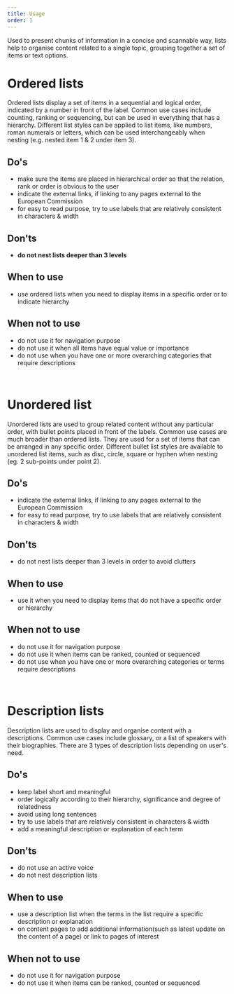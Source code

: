 ```yaml
---
title: Usage
order: 1
---
```

Used to present chunks of information in a concise and scannable way, lists help to organise content related to a single topic, grouping together a set of items or text options.

# Ordered lists

Ordered lists display a set of items in a sequential and logical order, indicated by a number in front of the label. Common use cases include counting, ranking or sequencing, but can be used in everything that has a hierarchy. Different list styles can be applied to list items, like numbers, roman numerals or letters, which can be used interchangeably when nesting (e.g. nested item 1 & 2 under item 3).

## Do's

- make sure the items are placed in hierarchical order so that the relation, rank or order is obvious to the user
- indicate the external links, if linking to any pages external to the European Commission
- for easy to read purpose, try to use labels that are relatively consistent in characters & width

## Don'ts

- **do not nest lists deeper than 3 levels**

## When to use

- use ordered lists when you need to display items in a specific order or to indicate hierarchy

## When not to use

- do not use it for navigation purpose
- do not use it when all items have equal value or importance
- do not use when you have one or more overarching categories that require descriptions

</br>

# Unordered list

Unordered lists are used to group related content without any particular order, with bullet points placed in front of the labels. Common use cases are much broader than ordered lists. They are used for a set of items that can be arranged in any specific order. Different bullet list styles are available to unordered list items, such as disc, circle, square or hyphen when nesting (eg. 2 sub-points under point 2).

## Do's

- indicate the external links, if linking to any pages external to the European Commission
- for easy to read purpose, try to use labels that are relatively consistent in characters & width

## Don'ts

- do not nest lists deeper than 3 levels in order to avoid clutters

## When to use

- use it when you need to display items that do not have a specific order or hierarchy

## When not to use

- do not use it for navigation purpose
- do not use it when items can be ranked, counted or sequenced
- do not use when you have one or more overarching categories or terms require descriptions

</br>

# Description lists

Description lists are used to display and organise content with a descriptions. Common use cases include glossary, or a list of speakers with their biographies. There are 3 types of description lists depending on user's need.

## Do's

- keep label short and meaningful
- order logically according to their hierarchy, significance and degree of relatedness
- avoid using long sentences
- try to use labels that are relatively consistent in characters & width
- add a meaningful description or explanation of each term

## Don'ts

- do not use an active voice
- do not nest description lists

## When to use

- use a description list when the terms in the list require a specific description or explanation
- on content pages to add additional information(such as latest update on the content of a page) or link to pages of interest

## When not to use

- do not use it for navigation purpose
- do not use it when items can be ranked, counted or sequenced
